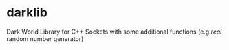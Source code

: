 # darklib
Dark World Library for C++ Sockets with some additional functions (e.g *real* random number generator)

